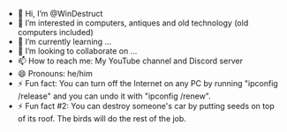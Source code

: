 - 👋 Hi, I’m @WinDestruct
- 👀 I’m interested in computers, antiques and old technology (old computers included)
- 🌱 I’m currently learning ...
- 💞️ I’m looking to collaborate on ...
- 📫 How to reach me: My YouTube channel and Discord server
- 😄 Pronouns: he/him
- ⚡ Fun fact: You can turn off the Internet on any PC by running "ipconfig /release" and you can undo it with "ipconfig /renew".
- ⚡ Fun fact #2: You can destroy someone's car by putting seeds on top of its roof. The birds will do the rest of the job.

<!---
WinDestruct/WinDestruct is a ✨ special ✨ repository because its `README.md` (this file) appears on your GitHub profile.
You can click the Preview link to take a look at your changes.
--->
